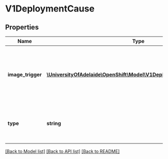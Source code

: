 # V1DeploymentCause

## Properties
Name | Type | Description | Notes
------------ | ------------- | ------------- | -------------
**image_trigger** | [**\UniversityOfAdelaide\OpenShift\Model\V1DeploymentCauseImageTrigger**](V1DeploymentCauseImageTrigger.md) | ImageTrigger contains the image trigger details, if this trigger was fired based on an image change | [optional] 
**type** | **string** | Type of the trigger that resulted in the creation of a new deployment | 

[[Back to Model list]](../README.md#documentation-for-models) [[Back to API list]](../README.md#documentation-for-api-endpoints) [[Back to README]](../README.md)


